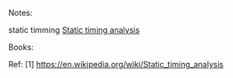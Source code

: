 Notes:

static timming [Static timing analysis](https://en.wikipedia.org/wiki/Static_timing_analysis)


Books:

Ref:
[1] https://en.wikipedia.org/wiki/Static_timing_analysis
